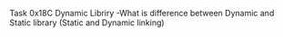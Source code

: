 Task 0x18C Dynamic Libriry -What is difference between Dynamic and Static library (Static and Dynamic linking)
